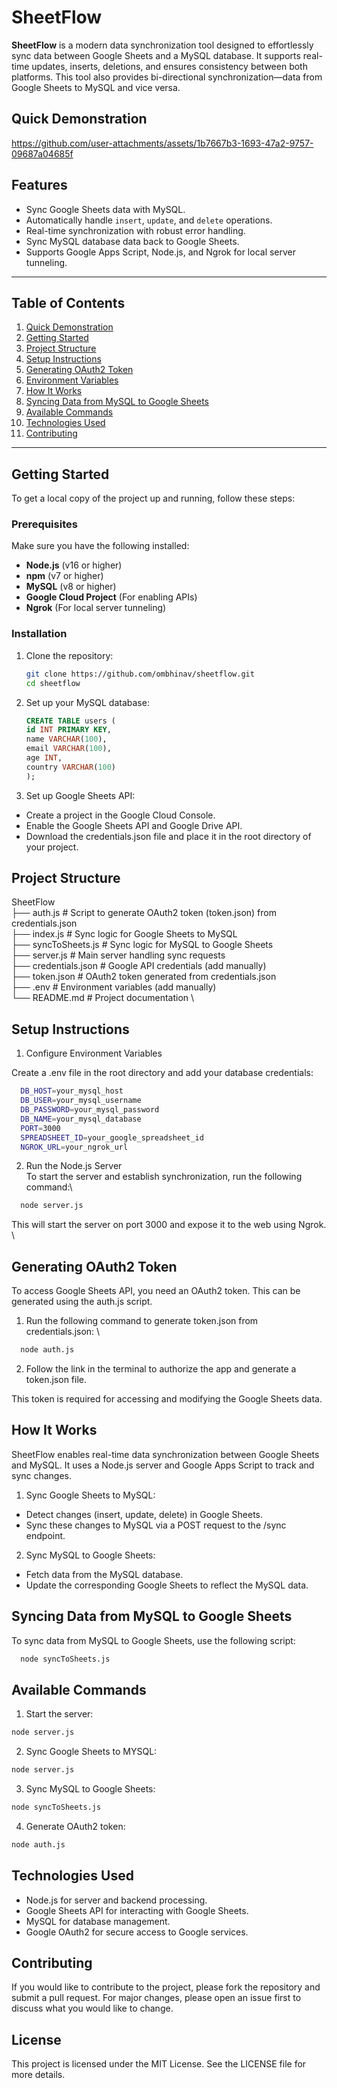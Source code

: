 # SheetFlow

**SheetFlow** is a modern data synchronization tool designed to effortlessly sync data between Google Sheets and a MySQL database. It supports real-time updates, inserts, deletions, and ensures consistency between both platforms. This tool also provides bi-directional synchronization—data from Google Sheets to MySQL and vice versa.

## Quick Demonstration


https://github.com/user-attachments/assets/1b7667b3-1693-47a2-9757-09687a04685f

## Features

- Sync Google Sheets data with MySQL.
- Automatically handle `insert`, `update`, and `delete` operations.
- Real-time synchronization with robust error handling.
- Sync MySQL database data back to Google Sheets.
- Supports Google Apps Script, Node.js, and Ngrok for local server tunneling.

---

## Table of Contents

1. [Quick Demonstration](#quick-demonstration)
2. [Getting Started](#getting-started)
3. [Project Structure](#project-structure)
4. [Setup Instructions](#setup-instructions)
5. [Generating OAuth2 Token](#generating-oauth2-token)
6. [Environment Variables](#setup-instructions)
7. [How It Works](#how-it-works)
8. [Syncing Data from MySQL to Google Sheets](#syncing-data-from-mysql-to-google-sheets)
9. [Available Commands](#available-commands)
10. [Technologies Used](#technologies-used)
11. [Contributing](#contributing)

---




## Getting Started

To get a local copy of the project up and running, follow these steps:

### Prerequisites

Make sure you have the following installed:

- **Node.js** (v16 or higher)
- **npm** (v7 or higher)
- **MySQL** (v8 or higher)
- **Google Cloud Project** (For enabling APIs)
- **Ngrok** (For local server tunneling)

### Installation

1. Clone the repository:
   ```bash
   git clone https://github.com/ombhinav/sheetflow.git
   cd sheetflow
   ```
2. Set up your MySQL database:
    ```sql
    CREATE TABLE users (
    id INT PRIMARY KEY,
    name VARCHAR(100),
    email VARCHAR(100),
    age INT,
    country VARCHAR(100)
    );
 
3. Set up Google Sheets API:

  - Create a project in the Google Cloud Console.
  - Enable the Google Sheets API and Google Drive API.
  - Download the credentials.json file and place it in the root directory of your project.

## Project Structure

SheetFlow \
├── auth.js                # Script to generate OAuth2 token (token.json) from credentials.json \
├── index.js               # Sync logic for Google Sheets to MySQL \
├── syncToSheets.js        # Sync logic for MySQL to Google Sheets \
├── server.js              # Main server handling sync requests \
├── credentials.json       # Google API credentials (add manually) \
├── token.json             # OAuth2 token generated from credentials.json \
├── .env                   # Environment variables (add manually) \
└── README.md              # Project documentation \

## Setup Instructions
1. Configure Environment Variables 

  Create a .env file in the root directory and add your database credentials:
  ```bash
    DB_HOST=your_mysql_host
    DB_USER=your_mysql_username
    DB_PASSWORD=your_mysql_password
    DB_NAME=your_mysql_database
    PORT=3000
    SPREADSHEET_ID=your_google_spreadsheet_id
    NGROK_URL=your_ngrok_url
```
2. Run the Node.js Server \
To start the server and establish synchronization, run the following command:\
  ```bash
    node server.js
```
This will start the server on port 3000 and expose it to the web using Ngrok. \

## Generating OAuth2 Token
To access Google Sheets API, you need an OAuth2 token. This can be generated using the auth.js script.

1. Run the following command to generate token.json from credentials.json: \
``` bash
  node auth.js
```
2. Follow the link in the terminal to authorize the app and generate a token.json file.

This token is required for accessing and modifying the Google Sheets data.

## How It Works
SheetFlow enables real-time data synchronization between Google Sheets and MySQL. It uses a Node.js server and Google Apps Script to track and sync changes.

1. Sync Google Sheets to MySQL:

 - Detect changes (insert, update, delete) in Google Sheets.
 - Sync these changes to MySQL via a POST request to the /sync endpoint.


2. Sync MySQL to Google Sheets:

- Fetch data from the MySQL database.
- Update the corresponding Google Sheets to reflect the MySQL data.

## Syncing Data from MySQL to Google Sheets
To sync data from MySQL to Google Sheets, use the following script:
```bash
  node syncToSheets.js
```
## Available Commands

1. Start the server:
```bash
node server.js
```
2. Sync Google Sheets to MYSQL:
```bash
node server.js
```
3. Sync MySQL to Google Sheets:
```bash
node syncToSheets.js
```
4. Generate OAuth2 token:
```bash
node auth.js
```
## Technologies Used

- Node.js for server and backend processing.
- Google Sheets API for interacting with Google Sheets.
- MySQL for database management.
- Google OAuth2 for secure access to Google services.

## Contributing

If you would like to contribute to the project, please fork the repository and submit a pull request. For major changes, please open an issue first to discuss what you would like to change.

## License

This project is licensed under the MIT License. See the LICENSE file for more details.


